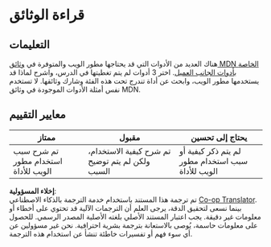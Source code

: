 <!--
CO_OP_TRANSLATOR_METADATA:
{
  "original_hash": "1ce4deaec80130d3a0a3c906568459fc",
  "translation_date": "2025-08-25T23:14:01+00:00",
  "source_file": "1-getting-started-lessons/1-intro-to-programming-languages/assignment.md",
  "language_code": "ar"
}
-->
# قراءة الوثائق

## التعليمات

هناك العديد من الأدوات التي قد يحتاجها مطور الويب والمتوفرة في [وثائق MDN الخاصة بأدوات الجانب العميل](https://developer.mozilla.org/docs/Learn/Tools_and_testing/Understanding_client-side_tools/Overview). اختر 3 أدوات لم يتم تغطيتها في الدرس، واشرح لماذا قد يستخدمها مطور الويب، وابحث عن أداة تندرج تحت هذه الفئة وشارك وثائقها. لا تستخدم نفس أمثلة الأدوات الموجودة في وثائق MDN.

## معايير التقييم

ممتاز | مقبول | يحتاج إلى تحسين
--- | --- | --- |
| تم شرح سبب استخدام مطور الويب للأداة | تم شرح كيفية الاستخدام، ولكن لم يتم توضيح السبب | لم يتم ذكر كيفية أو سبب استخدام مطور الويب للأداة |

**إخلاء المسؤولية**:  
تم ترجمة هذا المستند باستخدام خدمة الترجمة بالذكاء الاصطناعي [Co-op Translator](https://github.com/Azure/co-op-translator). بينما نسعى لتحقيق الدقة، يرجى العلم أن الترجمات الآلية قد تحتوي على أخطاء أو معلومات غير دقيقة. يجب اعتبار المستند الأصلي بلغته الأصلية المصدر الرسمي. للحصول على معلومات حاسمة، يُوصى بالاستعانة بترجمة بشرية احترافية. نحن غير مسؤولين عن أي سوء فهم أو تفسيرات خاطئة تنشأ عن استخدام هذه الترجمة.